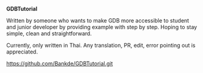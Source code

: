 **GDBTutorial**

Written by someone who wants to make GDB more accessible to student and junior developer by providing example with step by step. Hoping to stay simple, clean and straightforward.  

Currently, only written in Thai. Any translation, PR, edit, error pointing out is appreciated.

https://github.com/Bankde/GDBTutorial.git
